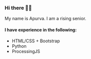 ### Hi there 👋🏽
My name is Apurva. I am a rising senior.

#### I have experience in the following:
- HTML/CSS + Bootstrap
- Python
- ProcessingJS
